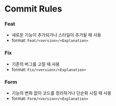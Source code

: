 # Commit Rules
### Feat
- 새로운 기능이 추가되거나 스타일이 추가될 때 사용
- format: `Feat/<version>/<Explanation>`
### Fix
- 기존의 버그를 고칠 때 사용
- format: `Fix/<version>/<Explanation>`
### Form
- 기능의 변화 없이 코드를 정리하거나 단순화 시킬 때 사용
- format: `Form/<version>/<Explanation>`
